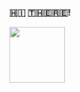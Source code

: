 ### ​🇭​​🇮​ ​🇹​​🇭​​🇪​​🇷​​🇪​!
<img src="https://art.pixilart.com/sr2712ab0b35ecd.gif" width="100"/>
<!--
**angerris/angerris** is a ✨ _special_ ✨ repository because its `README.md` (this file) appears on your GitHub profile.

Here are some ideas to get you started:

- 🔭 I’m currently working on ...
- 🌱 I’m currently learning ...
- 👯 I’m looking to collaborate on ...
- 🤔 I’m looking for help with ...
- 💬 Ask me about ...
- 📫 How to reach me: ...
- 😄 Pronouns: ...
- ⚡ Fun fact: ...
-->
